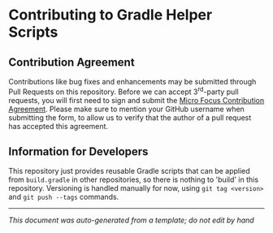 # Contributing to Gradle Helper Scripts

## Contribution Agreement

Contributions like bug fixes and enhancements may be submitted through Pull Requests on this repository. Before we can accept 3<sup>rd</sup>-party pull requests, you will first need to sign and submit the [Micro Focus Contribution Agreement](https://github.com/fortify/repo-resources/raw/main/static/Open%20Source%20Contribution%20Agreement%20Jan2020v1.pdf). Please make sure to mention your GitHub username when submitting the form, to allow us to verify that the author of a pull request has accepted this agreement. 

## Information for Developers

This repository just provides reusable Gradle scripts that can be applied from `build.gradle` in other repositories, so there is nothing to 'build' in this repository. Versioning is handled manually for now, using `git tag <version>` and `git push --tags` commands. 

---

*This document was auto-generated from a template; do not edit by hand*
